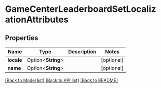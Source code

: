 # GameCenterLeaderboardSetLocalizationAttributes

## Properties

Name | Type | Description | Notes
------------ | ------------- | ------------- | -------------
**locale** | Option<**String**> |  | [optional]
**name** | Option<**String**> |  | [optional]

[[Back to Model list]](../README.md#documentation-for-models) [[Back to API list]](../README.md#documentation-for-api-endpoints) [[Back to README]](../README.md)


